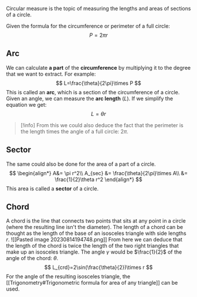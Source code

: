 Circular measure is the topic of measuring the lengths and areas of sections of a circle.

Given the formula for the circumference or perimeter of a full circle:
$$
P=2\pi r
$$
## Arc
We can calculate **a part** of the **circumference** by multiplying it to the degree that we want to extract. For example:
$$
L=\frac{\theta}{2\pi}\times P
$$
This is called an **arc**, which is a section of the circumference of a circle. Given an angle, we can measure the **arc length** ($L$). If we simplify the equation we get:
$$
L=\theta r
$$
> [!info]
> From this we could also deduce the fact that the perimeter is the length times the angle of a full circle: $2\pi$.
## Sector
The same could also be done for the area of a part of a circle.
$$
\begin{align*}
A&= \pi r^2\\
A_{sec} &= \frac{\theta}{2\pi}\times A\\
&= \frac{1}{2}\theta r^2
\end{align*}
$$
This area is called a **sector** of a circle.
## Chord
A chord is the line that connects two points that sits at any point in a circle (where the resulting line isn't the diameter). The length of a chord can be thought as the length of the base of an isosceles triangle with side lengths $r$.
![[Pasted image 20230814194748.png]]
From here we can deduce that the length of the chord is twice the length of the two right triangles that make up an isosceles triangle. The angle $\gamma$ would be $\frac{1}{2}$ of the angle of the chord: $\theta$.
$$
L_{crd}=2\sin(\frac{\theta}{2})\times r
$$
For the angle of the resulting isosceles triangle, the [[Trigonometry#Trigonometric formula for area of any triangle]] can be used.
